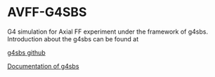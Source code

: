 # AVFF-G4SBS
G4 simulation for Axial FF experiment under the framework of g4sbs.
Introduction about the g4sbs can be found at

[g4sbs github](https://github.com/JeffersonLab/g4sbs?tab=coc-ov-file)

[Documentation of g4sbs](https://hallaweb.jlab.org/wiki/index.php/Documentation_of_g4sbs#Notes_on_GEANT4_build_options)

